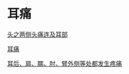 # 耳痛[头之两侧头痛连及耳部](https://www.gmzyjc.com/search/result?wd=头之两侧头痛连及耳部)[耳痛](https://www.gmzyjc.com/search/result?wd=耳痛)[耳后、肩、臑、肘、臂外侧等处都发生疼痛](https://www.gmzyjc.com/search/result?wd=耳后、肩、臑、肘、臂外侧等处都发生疼痛)